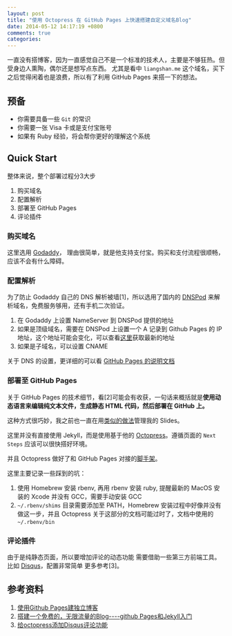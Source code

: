 ```yaml
---
layout: post
title: "使用 Octopress 在 GitHub Pages 上快速搭建自定义域名Blog"
date: 2014-05-12 14:17:19 +0800
comments: true
categories: 
---
```


一直没有搭博客，因为一直感觉自己不是一个标准的技术人，主要是不够狂热。但受身边人熏陶，偶尔还是想写点东西。
尤其是看中 `liangshan.me` 这个域名，买下之后觉得闲着也是浪费，所以有了利用 GitHub Pages 来搭一下的想法。

## 预备
+ 你需要具备一些 `Git` 的常识
+ 你需要一张 Visa 卡或是支付宝账号
+ 如果有 Ruby 经验，将会帮你更好的理解这个系统

## Quick Start
整体来说，整个部署过程分3大步

1. 购买域名
2. 配置解析
3. 部署至 GitHub Pages
4. 评论插件

### 购买域名
这里选用 [Godaddy](http://www.godaddy.com)， 理由很简单，就是他支持支付宝。购买和支付流程很顺畅，应该不会有什么障碍。

### 配置解析
为了防止 Godaddy 自己的 DNS 解析被墙[1]，所以选用了国内的 [DNSPod](https://www.dnspod.cn) 来解析域名，免费服务够用，还有手机二次验证。

1. 在 Godaddy 上设置 NameServer 到 DNSPod 提供的地址
2. 如果是顶级域名，需要在 DNSPod 上设置一个 A 记录到 Github Pages 的 IP 地址，这个地址可能会变化，可以查看[这里](https://help.github.com/articles/my-custom-domain-isn-t-working)获取最新的地址
3. 如果是子域名，可以设置 CNAME

关于 DNS 的设置，更详细的可以看 [GitHub Pages 的说明文档](https://help.github.com/articles/setting-up-a-custom-domain-with-github-pages#step-1-add-a-cname-file-to-your-repository)

### 部署至 GitHub Pages
关于 GitHub Pages 的技术细节，看[2]可能会有收获，一句话来概括就是**使用动态语言来编辑纯文本文件，生成静态 HTML 代码，然后部署在 GitHub 上。**

这种方式很巧妙，我之前也一直在用[类似的做法](https://github.com/liangshan/markdown2deckjs)管理我的 Slides。

这里并没有直接使用 Jekyll，而是使用基于他的 [Octopress](http://octopress.org/docs/setup/)。遵循页面的 `Next Steps` 应该可以很快搭好环境。

并且 Octopress 做好了和 GitHub Pages 对接的[脚手架](http://octopress.org/docs/deploying/github/)。

这里主要记录一些踩到的坑：

1. 使用 Homebrew 安装 rbenv, 再用 rbenv 安装 ruby, 提醒最新的 MacOS 安装的 Xcode 并没有 GCC，需要手动安装 GCC
2. `~/.rbenv/shims` 目录需要添加至 PATH，Homebrew 安装过程中好像并没有做这一步，并且 Octopress 关于这部分的文档可能过时了，文档中使用的 `~/.rbenv/bin`

### 评论插件
由于是纯静态页面，所以要增加评论的动态功能 需要借助一些第三方前端工具。比如 [Disqus](http://disqus.com)，配置非常简单 更多参考[3]。

## 参考资料
1. [使用Github Pages建独立博客](http://beiyuu.com/github-pages/)
2. [搭建一个免费的，无限流量的Blog----github Pages和Jekyll入门](http://www.ruanyifeng.com/blog/2012/08/blogging_with_jekyll.html)
3. [给octopress添加Disqus评论功能](http://seagg.github.io/blog/2012/09/03/config-comment-on-octopress/)
